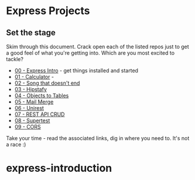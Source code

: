 # Express Projects

## Set the stage

Skim through this document. Crack open each of the listed repos just to get a good feel of what you're getting into. Which are you most excited to tackle?

- [00 - Express Intro](00-express-intro/README.md) - get things installed and started
- [01 - Calculator](01-calculator/README.md) -
- [02 - Song that doesn't end](02-song-that-doesnt-end/README.md)
- [03 - Hipstafy](03-hipstafy/README.md)
- [04 - Objects to Tables](04-objects-to-tables/README.md)
- [05 - Mail Merge](05-mail-merge/README.md)
- [06 - Unirest](06-unirest/README.md)
- [07 - REST API CRUD](07-rest-api-crud/README.md)
- [08 - Supertest](08-supertest/README.md)
- [09 - CORS](09-CORS/readme.md)

Take your time - read the associated links, dig in where you need to.  It's not a race :)
# express-introduction
